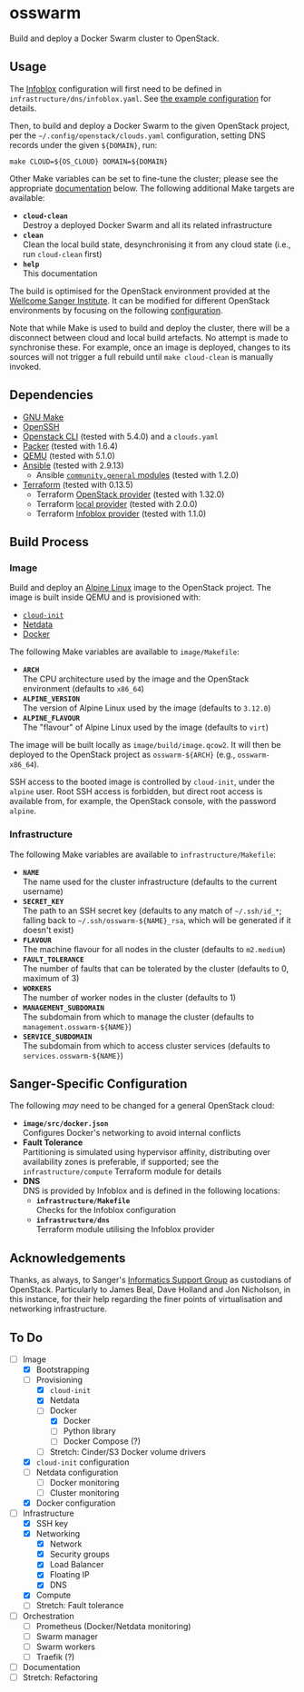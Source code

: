 # osswarm

Build and deploy a Docker Swarm cluster to OpenStack.

## Usage

The [Infoblox][infoblox] configuration will first need to be defined in
`infrastructure/dns/infoblox.yaml`. See [the example
configuration](infrastructure/dns/infoblox.yaml.example) for details.

Then, to build and deploy a Docker Swarm to the given OpenStack project,
per the `~/.config/openstack/clouds.yaml` configuration, setting DNS
records under the given `${DOMAIN}`, run:

    make CLOUD=${OS_CLOUD} DOMAIN=${DOMAIN}

Other Make variables can be set to fine-tune the cluster; please see the
appropriate [documentation](#build-process) below. The following
additional Make targets are available:

* **`cloud-clean`** \
  Destroy a deployed Docker Swarm and all its related infrastructure
* **`clean`** \
  Clean the local build state, desynchronising it from any cloud state
  (i.e., run `cloud-clean` first)
* **`help`** \
  This documentation

The build is optimised for the OpenStack environment provided at the
[Wellcome Sanger Institute][sanger]. It can be modified for different
OpenStack environments by focusing on the following
[configuration](#sanger-specific-configuration).

Note that while Make is used to build and deploy the cluster, there will
be a disconnect between cloud and local build artefacts. No attempt is
made to synchronise these. For example, once an image is deployed,
changes to its sources will not trigger a full rebuild until `make
cloud-clean` is manually invoked.

<!-- ## Appliance -->
<!-- ## Deploying to the Cluster -->
<!-- ## Monitoring -->

## Dependencies

* [GNU Make][make]
* [OpenSSH][openssh]
* [Openstack CLI][openstack-cli] (tested with 5.4.0) and a `clouds.yaml`
* [Packer][packer] (tested with 1.6.4)
* [QEMU][qemu] (tested with 5.1.0)
* [Ansible][ansible] (tested with 2.9.13)
  * Ansible [`community.general` modules][ansible-modules] (tested with
    1.2.0)
* [Terraform][terraform] (tested with 0.13.5)
  * Terraform [OpenStack provider][terraform-openstack] (tested with
    1.32.0)
  * Terraform [local provider][terraform-local] (tested with 2.0.0)
  * Terraform [Infoblox provider][terraform-infoblox] (tested with
    1.1.0)

## Build Process

### Image

Build and deploy an [Alpine Linux][alpine] image to the OpenStack
project. The image is built inside QEMU and is provisioned with:

* [`cloud-init`][cloud-init]
* [Netdata][netdata]
* [Docker][docker]

The following Make variables are available to `image/Makefile`:

* **`ARCH`** \
  The CPU architecture used by the image and the OpenStack environment
  (defaults to `x86_64`)
* **`ALPINE_VERSION`** \
  The version of Alpine Linux used by the image (defaults to `3.12.0`)
* **`ALPINE_FLAVOUR`** \
  The "flavour" of Alpine Linux used by the image (defaults to `virt`)

The image will be built locally as `image/build/image.qcow2`. It will
then be deployed to the OpenStack project as `osswarm-${ARCH}` (e.g.,
`osswarm-x86_64`).

SSH access to the booted image is controlled by `cloud-init`, under the
`alpine` user. Root SSH access is forbidden, but direct root access is
available from, for example, the OpenStack console, with the password
`alpine`.

### Infrastructure

The following Make variables are available to `infrastructure/Makefile`:

* **`NAME`** \
  The name used for the cluster infrastructure (defaults to the current
  username)
* **`SECRET_KEY`** \
  The path to an SSH secret key (defaults to any match of `~/.ssh/id_*`;
  falling back to `~/.ssh/osswarm-${NAME}_rsa`, which will be generated
  if it doesn't exist)
* **`FLAVOUR`** \
  The machine flavour for all nodes in the cluster (defaults to
  `m2.medium`)
* **`FAULT_TOLERANCE`** \
  The number of faults that can be tolerated by the cluster (defaults to
  0, maximum of 3)
* **`WORKERS`** \
  The number of worker nodes in the cluster (defaults to 1)
* **`MANAGEMENT_SUBDOMAIN`** \
  The subdomain from which to manage the cluster (defaults to
  `management.osswarm-${NAME}`)
* **`SERVICE_SUBDOMAIN`** \
  The subdomain from which to access cluster services (defaults to
  `services.osswarm-${NAME}`)

<!-- ### Orchestration -->

## Sanger-Specific Configuration

The following *may* need to be changed for a general OpenStack cloud:

* **`image/src/docker.json`** \
  Configures Docker's networking to avoid internal conflicts
* **Fault Tolerance** \
  Partitioning is simulated using hypervisor affinity, distributing over
  availability zones is preferable, if supported; see the
  `infrastructure/compute` Terraform module for details
* **DNS** \
  DNS is provided by Infoblox and is defined in the following locations:
  * **`infrastructure/Makefile`** \
    Checks for the Infoblox configuration
  * **`infrastructure/dns`** \
    Terraform module utilising the Infoblox provider

## Acknowledgements

Thanks, as always, to Sanger's [Informatics Support Group][sanger-isg]
as custodians of OpenStack. Particularly to James Beal, Dave Holland and
Jon Nicholson, in this instance, for their help regarding the finer
points of virtualisation and networking infrastructure.

## To Do
- [ ] Image
  - [x] Bootstrapping
  - [ ] Provisioning
    - [x] `cloud-init`
    - [x] Netdata
    - [ ] Docker
      - [x] Docker
      - [ ] Python library
      - [ ] Docker Compose (?)
    - [ ] Stretch: Cinder/S3 Docker volume drivers
  - [x] `cloud-init` configuration
  - [ ] Netdata configuration
    - [ ] Docker monitoring
    - [ ] Cluster monitoring
  - [x] Docker configuration
- [ ] Infrastructure
  - [x] SSH key
  - [x] Networking
    - [x] Network
    - [x] Security groups
    - [x] Load Balancer
    - [x] Floating IP
    - [x] DNS
  - [x] Compute
  - [ ] Stretch: Fault tolerance
- [ ] Orchestration
  - [ ] Prometheus (Docker/Netdata monitoring)
  - [ ] Swarm manager
  - [ ] Swarm workers
  - [ ] Traefik (?)
- [ ] Documentation
- [ ] Stretch: Refactoring

<!-- References -->
[alpine]:              https://alpinelinux.org/
[ansible-modules]:     https://galaxy.ansible.com/community/general
[ansible]:             https://www.ansible.com/
[cloud-init]:          https://cloud-init.io/
[docker]:              https://www.docker.com/
[infoblox]:            https://www.infoblox.com/
[make]:                https://www.gnu.org/software/make
[netdata]:             https://www.netdata.cloud/
[openssh]:             https://www.openssh.com/
[openstack-cli]:       https://docs.openstack.org/python-openstackclient
[packer]:              https://www.packer.io/
[qemu]:                https://www.qemu.org/
[sanger]:              https://www.sanger.ac.uk/
[sanger-isg]:          https://www.sanger.ac.uk/group/informatics-support-group
[terraform-infoblox]:  https://www.terraform.io/docs/providers/infoblox
[terraform-local]:     https://www.terraform.io/docs/providers/local
[terraform-openstack]: https://registry.terraform.io/providers/terraform-provider-openstack/openstack
[terraform]:           https://www.terraform.io/
